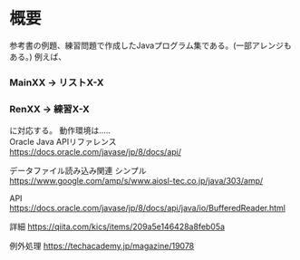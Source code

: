 # 概要
参考書の例題、練習問題で作成したJavaプログラム集である。(一部アレンジもある。)
例えば、
### MainXX   → リストX-X
### RenXX    → 練習X-X
に対応する。
動作環境は.....  
Oracle Java APIリファレンス  
https://docs.oracle.com/javase/jp/8/docs/api/

データファイル読み込み関連
シンプル
https://www.google.com/amp/s/www.aiosl-tec.co.jp/java/303/amp/

API
https://docs.oracle.com/javase/jp/8/docs/api/java/io/BufferedReader.html

詳細
https://qiita.com/kics/items/209a5e146428a8feb05a

例外処理
https://techacademy.jp/magazine/19078
